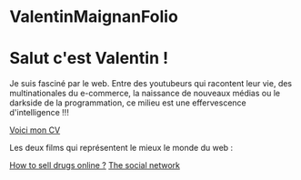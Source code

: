 # ValentinMaignanFolio

<h1>
Salut c'est Valentin !
</h1>

<p>
Je suis fasciné par le web. Entre des youtubeurs qui racontent leur vie, des multinationales du e-commerce, la naissance de nouveaux médias ou le darkside de la programmation,  ce milieu est une effervescence d'intelligence !!!
</p>

[Voici mon CV](https://github.com/ValentinMaignanFolio/ValentinMaignanFolio/blob/main/CV%20-%20Valentin%20Maignan.pdf)

<p>
Les deux films qui représentent le mieux le monde du web :
</p>

[How to sell drugs online ?](https://www.youtube.com/watch?v=3sxg1xXmd0I)
[The social network](https://www.youtube.com/watch?v=-kUJo_-Jvso)
